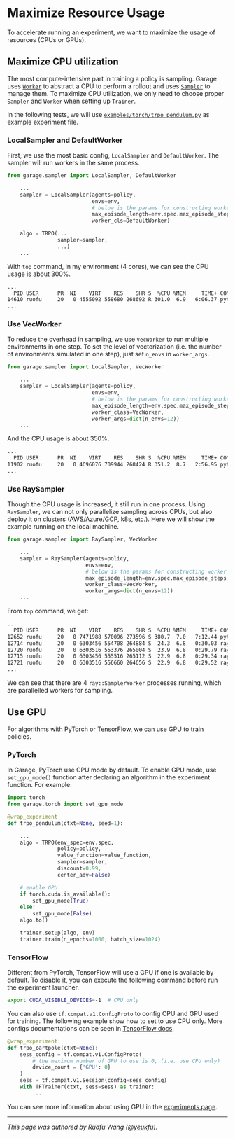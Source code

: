 # Maximize Resource Usage

To accelerate running an experiment, we want to maximize the usage of resources
(CPUs or GPUs).

## Maximize CPU utilization

The most compute-intensive part in training a policy is sampling. Garage uses
[`Worker`](sampling.html#worker) to abstract a CPU to perform a rollout and uses
[`Sampler`](sampling.html#sampler) to manage them. To maximize CPU utilization,
we only need to choose proper `Sampler` and `Worker` when setting up
`Trainer`.

In the following tests, we will use [`examples/torch/trpo_pendulum.py`](https://github.com/rlworkgroup/garage/blob/master/examples/torch/trpo_pendulum.py)
as example experiment file.

### LocalSampler and DefaultWorker

First, we use the most basic config, `LocalSampler` and `DefaultWorker`. The
sampler will run workers in the same process.

```py
from garage.sampler import LocalSampler, DefaultWorker

    ...
    sampler = LocalSampler(agents=policy,
                           envs=env,
                           # below is the params for constructing worker factory
                           max_episode_length=env.spec.max_episode_steps,
                           worker_cls=DefaultWorker)

    algo = TRPO(...
                sampler=sampler,
                ...)
    ...
```

With `top` command, in my environment (4 cores), we can see the CPU usage is
about 300%.

```sh
...
  PID USER      PR  NI    VIRT    RES    SHR S  %CPU %MEM     TIME+ COMMAND
14610 ruofu     20   0 4555092 558680 268692 R 301.0  6.9   6:06.37 python examples
...
```

### Use VecWorker

To reduce the overhead in sampling, we use `VecWorker` to run multiple
environments in one step. To set the level of vectorization (i.e. the number of
environments simulated in one step), just set `n_envs` in `worker_args`.

```py
from garage.sampler import LocalSampler, VecWorker

    ...
    sampler = LocalSampler(agents=policy,
                           envs=env,
                           # below is the params for constructing worker factory
                           max_episode_length=env.spec.max_episode_steps,
                           worker_class=VecWorker,
                           worker_args=dict(n_envs=12))
    ...
```

And the CPU usage is about 350%.

```sh
...
  PID USER      PR  NI    VIRT    RES    SHR S  %CPU %MEM     TIME+ COMMAND
11902 ruofu     20   0 4696076 709944 268424 R 351.2  8.7   2:56.95 python examples
...
```

### Use RaySampler

Though the CPU usage is increased, it still run in one process. Using
`RaySampler`, we can not only parallelize sampling across CPUs, but also deploy
it on clusters (AWS/Azure/GCP, k8s, etc.). Here we will show the example running
on the local machine.

```py
from garage.sampler import RaySampler, VecWorker

    ...
    sampler = RaySampler(agents=policy,
                         envs=env,
                         # below is the params for constructing worker factory
                         max_episode_length=env.spec.max_episode_steps,
                         worker_class=VecWorker,
                         worker_args=dict(n_envs=12))
    ...
```

From `top` command, we get:

```sh
...
  PID USER      PR  NI    VIRT    RES    SHR S  %CPU %MEM     TIME+ COMMAND
12652 ruofu     20   0 7471988 570096 273596 S 380.7  7.0   7:12.44 python examples
12714 ruofu     20   0 6303456 554708 264884 S  24.3  6.8   0:30.03 ray::SamplerWor
12720 ruofu     20   0 6303516 553376 265004 S  23.9  6.8   0:29.79 ray::SamplerWor
12715 ruofu     20   0 6303456 555516 265112 S  22.9  6.8   0:29.34 ray::SamplerWor
12721 ruofu     20   0 6303516 556660 264656 S  22.9  6.8   0:29.52 ray::SamplerWor
...
```

We can see that there are 4 `ray::SamplerWorker` processes running, which are
parallelled workers for sampling.

## Use GPU

For algorithms with PyTorch or TensorFlow, we can use GPU to train policies.

### PyTorch

In Garage, PyTorch use CPU mode by default. To enable GPU mode, use
`set_gpu_mode()` function after declaring an algorithm in the experiment
function. For example:

```py
import torch
from garage.torch import set_gpu_mode

@wrap_experiment
def trpo_pendulum(ctxt=None, seed=1):

    ...
    algo = TRPO(env_spec=env.spec,
                policy=policy,
                value_function=value_function,
                sampler=sampler,
                discount=0.99,
                center_adv=False)

    # enable GPU
    if torch.cuda.is_available():
        set_gpu_mode(True)
    else:
        set_gpu_mode(False)
    algo.to()

    trainer.setup(algo, env)
    trainer.train(n_epochs=1000, batch_size=1024)
```

### TensorFlow

Different from PyTorch, TensorFlow will use a GPU if one is available by
default. To disable it, you can execute the following command before run the
experiment launcher.

```sh
export CUDA_VISIBLE_DEVICES=-1  # CPU only
```

You can also use `tf.compat.v1.ConfigProto` to config CPU and GPU used for
training. The following example show how to set to use CPU only. More configs
documentations can be seen in [TensorFlow docs](https://www.tensorflow.org/api_docs/python/tf/compat/v1/ConfigProto).

```py
@wrap_experiment
def trpo_cartpole(ctxt=None):
    sess_config = tf.compat.v1.ConfigProto(
        # the maximum number of GPU to use is 0, (i.e. use CPU only)
        device_count = {'GPU': 0}
    )
    sess = tf.compat.v1.Session(config=sess_config)
    with TFTrainer(ctxt, sess=sess) as trainer:
        ...
```

You can see more information about using GPU in the [experiments page](experiments.html#running-experiments-on-gpu-cpu).

----

*This page was authored by Ruofu Wang ([@yeukfu](https://github.com/yeukfu)).*
